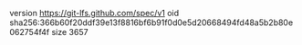 version https://git-lfs.github.com/spec/v1
oid sha256:366b60f20ddf39e13f8816bf6b91f0d0e5d20668494fd48a5b2b80e062754f4f
size 3657
